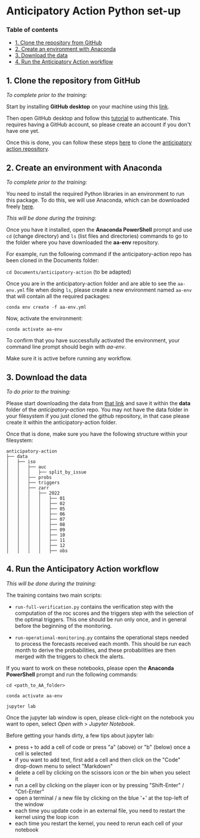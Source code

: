 # Anticipatory Action Python set-up


### Table of contents

* [1. Clone the repository from GitHub](#chapter1)
* [2. Create an environment with Anaconda](#chapter2)
* [3. Download the data](#chapter3)
* [4. Run the Anticipatory Action workflow](#chapter4)


## 1. Clone the repository from GitHub <a class="anchor" id="chapter1"></a>

*To complete prior to the training:*

Start by installing **GitHub desktop** on your machine using this [link](https://desktop.github.com/).

Then open GitHub desktop and follow this [tutorial](https://docs.github.com/en/desktop/overview/getting-started-with-github-desktop#part-1-installing-and-authenticating) to authenticate. This requires having a GitHub account, so please create an account if you don't have one yet. 

Once this is done, you can follow these steps [here](https://data.earthobservation.vam.wfp.org/public-share/aa/2022_moz.zip) to clone the [anticipatory action repository](https://github.com/WFP-VAM/anticipatory-action/).


## 2. Create an environment with Anaconda <a class="anchor" id="chapter2"></a>

*To complete prior to the training:*

You need to install the required Python libraries in an environment to run this package. To do this, we will use Anaconda, which can be downloaded freely [here](https://www.anaconda.com/download/success).

*This will be done during the training:*

Once you have it installed, open the **Anaconda PowerShell** prompt and use `cd` (change directory) and `ls` (list files and directories) commands to go to the folder where you have downloaded the **aa-env** repository.

For example, run the following command if the anticipatory-action repo has been cloned in the Documents folder: 

`cd Documents/anticipatory-action` (to be adapted)

Once you are in the anticipatory-action folder and are able to see the `aa-env.yml` file when doing `ls`, please create a new environment named `aa-env` that will contain all the required packages:

`conda env create -f aa-env.yml`

Now, activate the environment:

`conda activate aa-env`

To confirm that you have successfully activated the environment, your command line prompt should begin with *aa-env*.

Make sure it is active before running any workflow.


## 3. Download the data <a class="anchor" id="chapter3"></a>

*To do prior to the training:*

Please start downloading the data from [that link](https://data.earthobservation.vam.wfp.org/public-share/aa/mozambique/moz.zip) and save it within the **data** folder of the *anticipatory-action* repo. You may not have the data folder in your filesystem if you just cloned the github repository, in that case please create it within the anticipatory-action folder. 

Once that is done, make sure you have the following structure within your filesystem:

``` 
anticipatory-action
├── data
│   ├── iso
│   │   ├── auc
│   │   │   ├── split_by_issue
│   │   ├── probs
│   │   ├── triggers
│   │   ├── zarr
│   │   │   ├── 2022
│   │   │   │   ├── 01
│   │   │   │   ├── 02
│   │   │   │   ├── 05
│   │   │   │   ├── 06
│   │   │   │   ├── 07
│   │   │   │   ├── 08
│   │   │   │   ├── 09
│   │   │   │   ├── 10
│   │   │   │   ├── 11
│   │   │   │   ├── 12
│   │   │   │   ├── obs
```


## 4. Run the Anticipatory Action workflow

*This will be done during the training:*

The training contains two main scripts:

* `run-full-verification.py` contains the verification step with the computation of the roc scores and the triggers step with the selection of the optimal triggers. This one should be run only once, and in general before the beginning of the monitoring. 

* `run-operational-monitoring.py` contains the operational steps needed to process the forecasts received each month. This should be run each month to derive the probabilities, and these probabilities are then merged with the triggers to check the alerts. 

If you want to work on these notebooks, please open the **Anaconda PowerShell** prompt and run the following commands:

`cd <path_to_AA_folder>` 

`conda activate aa-env`

`jupyter lab`

Once the jupyter lab window is open, please click-right on the notebook you want to open, select *Open with* > *Jupyter Notebook*. 

Before getting your hands dirty, a few tips about jupyter lab:

* press `+` to add a cell of code or press "a" (above) or "b" (below) once a cell is selected
* if you want to add text, first add a cell and then click on the "Code" drop-down menu to select "Markdown"
* delete a cell by clicking on the scissors icon or the bin when you select it
* run a cell by clicking on the player icon or by pressing "Shift-Enter" / "Ctrl-Enter"
* open a terminal / a new file by clicking on the blue '+' at the top-left of the window
* each time you update code in an external file, you need to restart the kernel using the loop icon
* each time you restart the kernel, you need to rerun each cell of your notebook